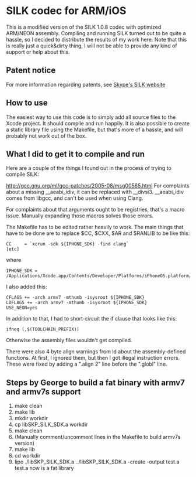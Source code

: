 # SILK codec for ARM/iOS

This is a modified version of the SILK 1.0.8 codec with optimized ARM/NEON assembly. Compiling and
running SILK turned out to be quite a hassle, so I decided to distribute the results of my work here.
Note that this is really just a quick&dirty thing, I will not be able to provide any kind of support
or help about this.

## Patent notice

For more information regarding patents, see [Skype's SILK website](https://developer.skype.com/silk/)

## How to use

The easiest way to use this code is to simply add all source files to the Xcode project. It should
compile and run happily. It is also possible to create a static library file using the Makefile,
but that's more of a hassle, and will probably not work out of the box.

##  What I did to get it to compile and run

Here are a couple of the things I found out in the process
of trying to compile SILK:

http://gcc.gnu.org/ml/gcc-patches/2005-08/msg00565.html
For complaints about a missing __aeabi_idiv, it can be
replaced with __divsi3. __aeabi_idiv comes from libgcc,
and can't be used when using Clang.

For complaints about that arguments ought to be registries,
that's a macro issue. Manually expanding those macros solves
those errors.

The Makefile has to be edited rather heavily to work.
The main things that have to be done are to replace $CC,
$CXX, $AR and $RANLIB to be like this:

    CC     = `xcrun -sdk ${IPHONE_SDK} -find clang`
    [etc]

where

    IPHONE_SDK = /Applications/Xcode.app/Contents/Developer/Platforms/iPhoneOS.platform/Developer/SDKs/iPhoneOS5.1.sdk

I also added this:

    CFLAGS += -arch armv7 -mthumb -isysroot ${IPHONE_SDK}
    LDFLAGS += -arch armv7 -mthumb -isysroot ${IPHONE_SDK}
    USE_NEON=yes

In addition to that, I had to short-circuit the if clause
that looks like this:

    ifneq (,$(TOOLCHAIN_PREFIX))

Otherwise the assembly files wouldn't get compiled.

There were also 4 byte align warnings from ld about the assembly-defined
functions. At first, I ignored them, but then I got illegal instruction
errors. These were fixed by adding a ".align 2" line before the ".globl"
line.


## Steps by George to build a fat binary with armv7 and armv7s support

1. make clean
2. make lib
3. mkdir workdir
4. cp libSKP_SILK_SDK.a workdir
5. make clean
6. (Manually comment/uncomment lines in the Makefile to build armv7s version)
7. make lib
8. cd workdir
9. lipo ./libSKP_SILK_SDK.a  ../libSKP_SILK_SDK.a -create -output test.a
        test.a now is a fat library
